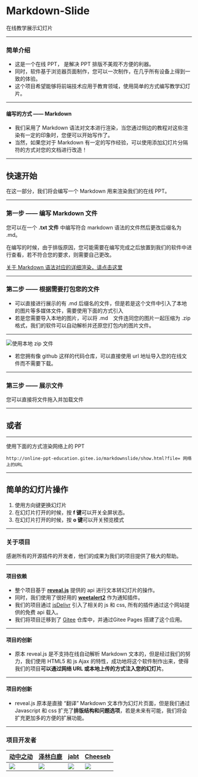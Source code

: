 
# Markdown-Slide
在线教学展示幻灯片

---

### 简单介绍

- 这是一个在线 PPT， 是解决 PPT 排版不美观不方便的利器。
- 同时，软件基于浏览器页面制作，您可以一次制作，在几乎所有设备上得到一致的体验。
- 这个项目希望能够将前端技术应用于教育领域，使用简单的方式编写教学幻灯片。

- - -

#### 编写的方式 —— Markdown
- 我们采用了 Markdown 语法对文本进行渲染，当您通过侧边的教程对这些渲染有一定的印象时，您便可以开始写作了。
- 当然，如果您对于 Markdown 有一定的写作经验，可以使用添加幻灯片分隔符的方式对您的文档进行改造！

---

##  快速开始
在这一部分，我们将会编写一个 Markdown 用来渲染我们的在线 PPT。

---

### 第一步 —— 编写 Markdown 文件
您可以在一个 **.txt 文件** 中编写符合 markdown 语法的文件然后更改后缀名为 .md。

在编写的时候，由于排版原因，您可能需要在编写完成之后放置到我们的软件中进行查看，若不符合您的要求，则需要自己更改。

[关于 Markdown 语法对应的详细渲染，请点击这里](./show.html?file=https://cdn.jsdelivr.net/gh/KonghaYao/notuse/ppt/markdown.md)

---

### 第二步 —— 根据需要打包您的文件
- 可以直接进行展示的有 .md 后缀名的文件，但是若是这个文件中引入了本地的图片等多媒体文件，需要使用下面的方式引入
- 若是您需要导入本地的图片，可以将 .md　文件连同您的图片一起压缩为 .zip 格式，我们的软件可以自动解析并还原您打包内的图片文件。

- - -

![使用本地 zip 文件](https://cdn.jsdelivr.net/gh/KonghaYao/notuse/ppt/zipfile.png)

- 若您拥有像 github 这样的代码仓库，可以直接使用 url 地址导入您的在线文件而不需要下载。

---

### 第三步 —— 展示文件
您可以直接将文件拖入并加载文件

- - -

## 或者 

- - -

使用下面的方式渲染网络上的 PPT 

`http://online-ppt-education.gitee.io/markdownslide/show.html?file= 网络上的URL`

---


## 简单的幻灯片操作
1. 使用方向键更换幻灯片 
2. 在幻灯片打开的时候，按 **f 键**可以开关全屏状态。
3. 在幻灯片打开的时候，按 **o 键**可以开关预览模式



---

### 关于项目

感谢所有的开源插件的开发者，他们的成果为我们的项目提供了极大的帮助。

- - -

#### 项目依赖

- 整个项目基于 **[reveal.js](https://github.com/hakimel/reveal.js)** 提供的 api 进行文本转幻灯片的操作。
- 同时，我们使用了很好用的 **[weetalert2](https://github.com/sweetalert2/sweetalert2)** 作为通知插件。
- 我们的项目通过 [jsDelivr](http://www.jsdelivr.com/) 引入了相关的 js 和 css, 所有的插件通过这个网站提供的免费 api 载入。
- 我们将项目迁移到了 [Gitee](https://gitee.com/) 仓库中，并通过Gitee Pages 搭建了这个应用。


- - -

#### 项目的创新

- 原本 reveal.js 是不支持在线自动解析 Markdown 文本的，但是经过我们的努力，我们使用 HTML5 和 js Ajax 的特性，成功地将这个软件制作出来，使得我们的项目**可以通过网络 URL 或本地上传的方式注入您的幻灯片**。

- - -

#### 项目的创新

- reveal.js 原本是直接 “翻译” Markdown 文本作为幻灯片页面，但是我们通过 Javascript 和 css 扩充了**排版结构和问题选项**，若是未来有可能，我们将会扩充更加多的方便的扩展功能。

---

### 项目开发者
| [动中之动](https://www.gitee.com/dongzhongzhidong)           | [泽林白鹿](https://www.gitee.com/Lerror0)                    | [jabt](https://www.gitee.com/jabt)                           | [Cheeseb](https://www.gitee.com/Cheeseb)                     |
| ------------------------------------------------------------ | ------------------------------------------------------------ | ------------------------------------------------------------ | ------------------------------------------------------------ |
| ![](https://portrait.gitee.com/uploads/avatars/user/1780/5342313_dongzhongzhidong_1604048676.png!avatar200) | ![](https://portrait.gitee.com/uploads/avatars/user/2744/8233054_Lerror0_1604047833.png!avatar200) | ![](https://portrait.gitee.com/uploads/avatars/user/2668/8004884_jabt_1599396827.png!avatar200) | ![](https://portrait.gitee.com/uploads/avatars/user/2753/8260480_Cheeseb_1604304552.png!avatar200) |


